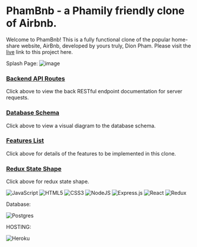 # PhamBnb - a Phamily friendly clone of Airbnb.

Welcome to PhamBnb! This is a fully functional clone of the popular home-share website, AirBnb, developed by yours truly, Dion Pham. Please visit the [live](https://airbnb-project310.herokuapp.com/) link to this project here.

Splash Page:
![image](https://user-images.githubusercontent.com/68131808/197274775-2e085b18-44da-456f-bf2b-7e69e464742c.png)

### [Backend API Routes ](https://github.com/dion-pham/airbnb-project/wiki/Backend-API-Routes---Database-Schema)
Click above to view the back RESTful endpoint documentation for server requests.

### [Database Schema](https://github.com/dion-pham/airbnb-project/wiki/Database-Schema)
Click above to view a visual diagram to the database schema.

### [Features List](https://github.com/dion-pham/airbnb-project/wiki/Features-List)
Click above for details of the features to be implemented in this clone.

### [Redux State Shape](https://github.com/dion-pham/airbnb-project/wiki/Redux-State-Shape)
Click above for redux state shape.

![JavaScript](https://img.shields.io/badge/javascript-%23323330.svg?style=for-the-badge&logo=javascript&logoColor=%23F7DF1E)
![HTML5](https://img.shields.io/badge/html5-%23E34F26.svg?style=for-the-badge&logo=html5&logoColor=white)
![CSS3](https://img.shields.io/badge/css3-%231572B6.svg?style=for-the-badge&logo=css3&logoColor=white)
![NodeJS](https://img.shields.io/badge/node.js-6DA55F?style=for-the-badge&logo=node.js&logoColor=white)
![Express.js](https://img.shields.io/badge/express.js-%23404d59.svg?style=for-the-badge&logo=express&logoColor=%2361DAFB)
![React](https://img.shields.io/badge/react-%2320232a.svg?style=for-the-badge&logo=react&logoColor=%2361DAFB)
![Redux](https://img.shields.io/badge/redux-%23593d88.svg?style=for-the-badge&logo=redux&logoColor=white)

Database:

![Postgres](https://img.shields.io/badge/postgres-%23316192.svg?style=for-the-badge&logo=postgresql&logoColor=white)

HOSTING:

![Heroku](https://img.shields.io/badge/heroku-%23430098.svg?style=for-the-badge&logo=heroku&logoColor=white)
